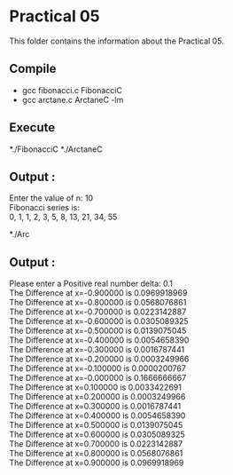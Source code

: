 # Practical 05

This folder contains the information about the Practical 05.

## Compile

* gcc fibonacci.c FibonacciC 
* gcc arctane.c ArctaneC -lm

## Execute

*./FibonacciC
*./ArctaneC

## Output : 

Enter the value of n: 10 <br>
Fibonacci series is: <br>
0, 1, 1, 2, 3, 5, 8, 13, 21, 34, 55<br>

*./Arc

## Output : 

Please enter a Positive real number delta:
0.1 <br>
The Difference at x=-0.900000 is 0.0969918969 <br>
The Difference at x=-0.800000 is 0.0568076861<br>
The Difference at x=-0.700000 is 0.0223142887<br>
The Difference at x=-0.600000 is 0.0305089325<br>
The Difference at x=-0.500000 is 0.0139075045<br>
The Difference at x=-0.400000 is 0.0054658390<br>
The Difference at x=-0.300000 is 0.0016787441<br>
The Difference at x=-0.200000 is 0.0003249966<br>
The Difference at x=-0.100000 is 0.0000200767<br>
The Difference at x=-0.000000 is 0.1666666667<br>
The Difference at x=0.100000 is 0.0033422691<br>
The Difference at x=0.200000 is 0.0003249966<br>
The Difference at x=0.300000 is 0.0016787441<br>
The Difference at x=0.400000 is 0.0054658390<br>
The Difference at x=0.500000 is 0.0139075045<br>
The Difference at x=0.600000 is 0.0305089325<br>
The Difference at x=0.700000 is 0.0223142887<br>
The Difference at x=0.800000 is 0.0568076861<br>
The Difference at x=0.900000 is 0.0969918969<br>

